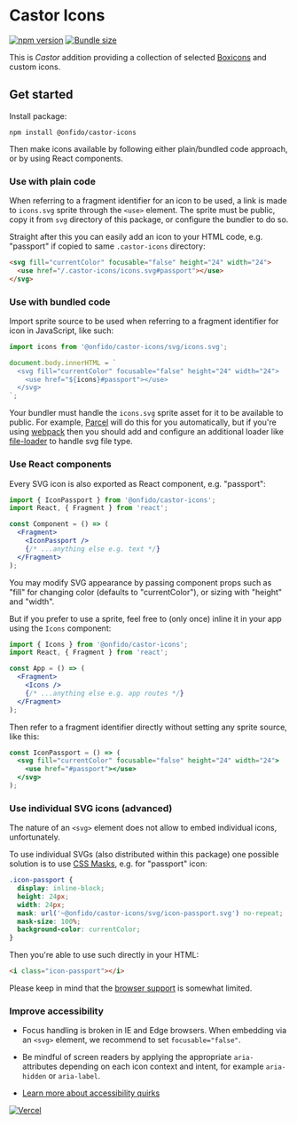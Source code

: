 # Castor Icons

[![npm version](https://badgen.net/npm/v/@onfido/castor-icons)](https://www.npmjs.com/package/@onfido/castor-icons)
[![Bundle size](https://badgen.net/bundlephobia/minzip/@onfido/castor-icons)](https://bundlephobia.com/result?p=@onfido/castor-icons)

This is _Castor_ addition providing a collection of selected [Boxicons](https://boxicons.com/) and custom icons.

## Get started

Install package:

    npm install @onfido/castor-icons

Then make icons available by following either plain/bundled code approach, or by using React components.

### Use with plain code

When referring to a fragment identifier for an icon to be used, a link is made to `icons.svg` sprite through the `<use>` element. The sprite must be public, copy it from `svg` directory of this package, or configure the bundler to do so.

Straight after this you can easily add an icon to your HTML code, e.g. "passport" if copied to same `.castor-icons` directory:

```html
<svg fill="currentColor" focusable="false" height="24" width="24">
  <use href="/.castor-icons/icons.svg#passport"></use>
</svg>
```

### Use with bundled code

Import sprite source to be used when referring to a fragment identifier for icon in JavaScript, like such:

```js
import icons from '@onfido/castor-icons/svg/icons.svg';

document.body.innerHTML = `
  <svg fill="currentColor" focusable="false" height="24" width="24">
    <use href="${icons}#passport"></use>
  </svg>
`;
```

Your bundler must handle the `icons.svg` sprite asset for it to be available to public. For example, [Parcel](https://parceljs.org/) will do this for you automatically, but if you're using [webpack](https://webpack.js.org/) then you should add and configure an additional loader like [file-loader](https://webpack.js.org/loaders/file-loader/) to handle svg file type.

### Use React components

Every SVG icon is also exported as React component, e.g. "passport":

```jsx
import { IconPassport } from '@onfido/castor-icons';
import React, { Fragment } from 'react';

const Component = () => (
  <Fragment>
    <IconPassport />
    {/* ...anything else e.g. text */}
  </Fragment>
);
```

You may modify SVG appearance by passing component props such as "fill" for changing color (defaults to "currentColor"), or sizing with "height" and "width".

But if you prefer to use a sprite, feel free to (only once) inline it in your app using the `Icons` component:

```jsx
import { Icons } from '@onfido/castor-icons';
import React, { Fragment } from 'react';

const App = () => (
  <Fragment>
    <Icons />
    {/* ...anything else e.g. app routes */}
  </Fragment>
);
```

Then refer to a fragment identifier directly without setting any sprite source, like this:

```jsx
const IconPassport = () => (
  <svg fill="currentColor" focusable="false" height="24" width="24">
    <use href="#passport"></use>
  </svg>
);
```

### Use individual SVG icons (advanced)

The nature of an `<svg>` element does not allow to embed individual icons, unfortunately.

To use individual SVGs (also distributed within this package) one possible solution is to use [CSS Masks](https://developer.mozilla.org/docs/Web/CSS/mask), e.g. for "passport" icon:

```css
.icon-passport {
  display: inline-block;
  height: 24px;
  width: 24px;
  mask: url('~@onfido/castor-icons/svg/icon-passport.svg') no-repeat;
  mask-size: 100%;
  background-color: currentColor;
}
```

Then you're able to use such directly in your HTML:

```html
<i class="icon-passport"></i>
```

Please keep in mind that the [browser support](https://caniuse.com/#feat=css-masks) is somewhat limited.

### Improve accessibility

- Focus handling is broken in IE and Edge browsers. When embedding via an `<svg>` element, we recommend to set `focusable="false"`.

- Be mindful of screen readers by applying the appropriate `aria-` attributes depending on each icon context and intent, for example `aria-hidden` or `aria-label`.

- [Learn more about accessibility quirks](https://simplyaccessible.com/article/7-solutions-svgs/)

[![Vercel](https://www.datocms-assets.com/31049/1618983297-powered-by-vercel.svg)](https://vercel.com/?utm_source=onfido-oss&utm_campaign=oss)

